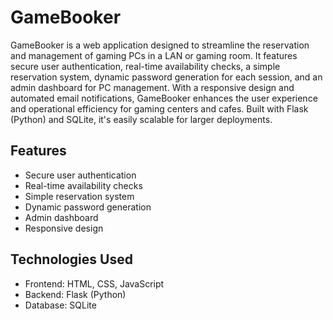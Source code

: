# GameBooker

GameBooker is a web application designed to streamline the reservation and management of gaming PCs in a LAN or gaming room. It features secure user authentication, real-time availability checks, a simple reservation system, dynamic password generation for each session, and an admin dashboard for PC management. With a responsive design and automated email notifications, GameBooker enhances the user experience and operational efficiency for gaming centers and cafes. Built with Flask (Python) and SQLite, it's easily scalable for larger deployments.

## Features

- Secure user authentication
- Real-time availability checks
- Simple reservation system
- Dynamic password generation
- Admin dashboard
- Responsive design

## Technologies Used

- Frontend: HTML, CSS, JavaScript
- Backend: Flask (Python)
- Database: SQLite
